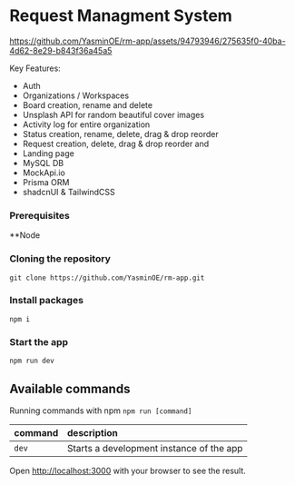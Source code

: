 # Request Managment System


https://github.com/YasminOE/rm-app/assets/94793946/275635f0-40ba-4d62-8e29-b843f36a45a5


Key Features:
- Auth 
- Organizations / Workspaces
- Board creation, rename and delete
- Unsplash API for random beautiful cover images
- Activity log for entire organization
- Status creation, rename, delete, drag & drop reorder 
- Request creation, delete, drag & drop reorder and 
- Landing page
- MySQL DB
- MockApi.io
- Prisma ORM
- shadcnUI & TailwindCSS

### Prerequisites

**Node 

### Cloning the repository

```shell
git clone https://github.com/YasminOE/rm-app.git
```

### Install packages

```shell
npm i
```

### Start the app

```shell
npm run dev
```

## Available commands

Running commands with npm `npm run [command]`

| command         | description                              |
| :-------------- | :--------------------------------------- |
| `dev`           | Starts a development instance of the app |


Open [http://localhost:3000](http://localhost:3000) with your browser to see the result.


